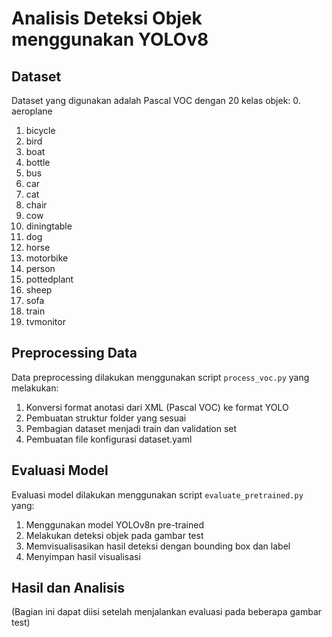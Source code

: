 # Analisis Deteksi Objek menggunakan YOLOv8

## Dataset
Dataset yang digunakan adalah Pascal VOC dengan 20 kelas objek:
0. aeroplane
1. bicycle
2. bird
3. boat
4. bottle
5. bus
6. car
7. cat
8. chair
9. cow
10. diningtable
11. dog
12. horse
13. motorbike
14. person
15. pottedplant
16. sheep
17. sofa
18. train
19. tvmonitor

## Preprocessing Data
Data preprocessing dilakukan menggunakan script `process_voc.py` yang melakukan:
1. Konversi format anotasi dari XML (Pascal VOC) ke format YOLO
2. Pembuatan struktur folder yang sesuai
3. Pembagian dataset menjadi train dan validation set
4. Pembuatan file konfigurasi dataset.yaml

## Evaluasi Model
Evaluasi model dilakukan menggunakan script `evaluate_pretrained.py` yang:
1. Menggunakan model YOLOv8n pre-trained
2. Melakukan deteksi objek pada gambar test
3. Memvisualisasikan hasil deteksi dengan bounding box dan label
4. Menyimpan hasil visualisasi

## Hasil dan Analisis
(Bagian ini dapat diisi setelah menjalankan evaluasi pada beberapa gambar test) 